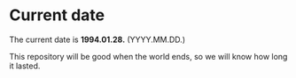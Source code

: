 # Current date

The current date is **1994.01.28.** (YYYY.MM.DD.)

This repository will be good when the world ends, so we will know how long it lasted.